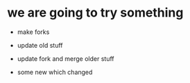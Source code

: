 # we are going to try something
- make forks
- update old stuff
- update fork and merge older stuff


- some new which changed
